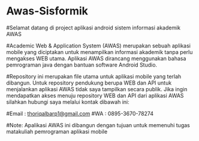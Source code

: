 # Awas-Sisformik

#Selamat datang di project aplikasi android sistem informasi akademik AWAS

#Academic Web & Application System (AWAS) merupakan sebuah aplikasi mobile yang diciptakan untuk menampilkan informasi akademik tanpa perlu mengakses WEB utama. Aplikasi AWAS dirancang menggunakan bahasa pemrograman java dengan bantuan software Android Studio.

#Repository ini merupakan file utama untuk aplikasi mobile yang terlah dibangun. Untuk repository pendukung berupa WEB dan API untuk menjalankan aplikasi AWAS tidak saya tampilkan secara publik. Jika ingin mendapatkan akses menuju repository WEB dan API dari aplikasi AWAS silahkan hubungi saya melalui kontak dibawah ini:

#Email : thoriqalbarp1@gmail.com
#WA    : 0895-3670-78274


#Note: Apalikasi AWAS ini dibangun dengan tujuan untuk memenuhi tugas matakuliah pemrograman aplikasi mobile

